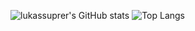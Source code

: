 ![lukassuprer's GitHub stats](https://github-readme-stats.vercel.app/api?username=lukassuprer&show_icons=true&theme=radical)
![Top Langs](https://github-readme-stats.vercel.app/api/top-langs/?username=lukassuprer&langs_count=8&show_icons=true&theme=radical)
